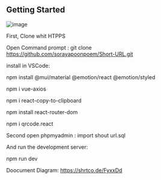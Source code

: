 ## Getting Started
![image](https://user-images.githubusercontent.com/72434711/202987793-4b88547a-a8a1-4a28-9f65-f954a4205ad3.png)

First, Clone whit HTPPS

Open Command prompt :
  git clone https://github.com/sorayapoonpoem/Short-URL.git

install in VSCode:

  npm install @mui/material @emotion/react @emotion/styled

  npm i vue-axios

  npm i react-copy-to-clipboard

  npm install react-router-dom

  npm i qrcode.react

Second open phpmyadmin :
  import shout url.sql

And run the development server:

  npm run dev

Doocument Diagram: https://shrtco.de/FyxxDd
